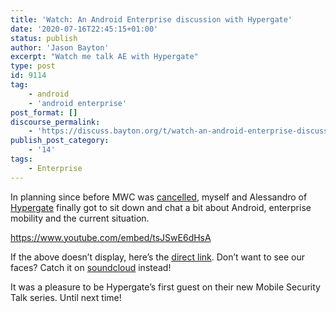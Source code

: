 ```yaml
---
title: 'Watch: An Android Enterprise discussion with Hypergate'
date: '2020-07-16T22:45:15+01:00'
status: publish
author: 'Jason Bayton'
excerpt: "Watch me talk AE with Hypergate"
type: post
id: 9114
tag:
    - android
    - 'android enterprise'
post_format: []
discourse_permalink:
    - 'https://discuss.bayton.org/t/watch-an-android-enterprise-discussion-with-hypergate/383'
publish_post_category:
    - '14'
tags:
    - Enterprise
---
```

In planning since before MWC was [cancelled](https://www.bbc.co.uk/news/technology-51474116), myself and Alessandro of [Hypergate](https://hypergate.com) finally got to sit down and chat a bit about Android, enterprise mobility and the current situation.

https://www.youtube.com/embed/tsJSwE6dHsA

If the above doesn’t display, here’s the [direct link](https://www.youtube.com/watch?v=tsJSwE6dHsA). Don’t want to see our faces? Catch it on [soundcloud](https://soundcloud.com/user-860941344-689406593/mobile-security-talk-1-with-jason-bayton-and-alessandro-decarli) instead!

It was a pleasure to be Hypergate’s first guest on their new Mobile Security Talk series. Until next time!